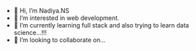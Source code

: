 - 👋 Hi, I’m Nadiya.NS
- 👀 I’m interested in web development.
- 🌱 I’m currently learning full stack and also trying to learn data science...!!!
- 💞️ I’m looking to collaborate on...

<!---
nadiya123123/nadiya123123 is a ✨ special ✨ repository because its `README.md` (this file) appears on your GitHub profile.
You can click the Preview link to take a look at your changes.
--->
